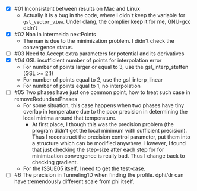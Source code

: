 - [x] #01 Inconsistent between results on Mac and Linux
  - Actually it is a bug in the code, where I didn't keep the variable for `gsl_vector_view`. Under clang, the complier keep it for me, GNU-gcc didn't
- [x] #02 Nan in intermeida nextPoints
  - The nan is due to the minimization problem. I didn't check the convergence status.
- [ ] #03 Need to Accept extra parameters for potential and its derivatives
- [x] #04 GSL insufficient number of points for interpolation error
  - For number of points larger or equal to 3, use the gsl_interp_steffen (GSL >= 2.1)
  - For number of points equal to 2, use the gsl_interp_linear
  - For number of points equal to 1, no interpolation
- [ ] #05 Two phases have just one common point, how to treat such case in removeRedundantPhases
  - For some situation, this case happens when two phases have tiny overlap in temperature due to the poor precision in determining the local minima around that temperature.
    - At first place, I though this was the precision problem (the program didn't get the local minimum with sufficient precision). Thus I reconstruct the precision control parameter, put them into a structure which can be modified anywhere. However, I found that just checking the step-size after each step for for minimization convergence is really bad. Thus I change back to checking gradient.
  - For the ISSUE05 itself, I need to get the test-case. 
- [ ] #6 The precision in Tunneling1D when finding the profile. dphi/dr can have tremendously different scale from phi itself.